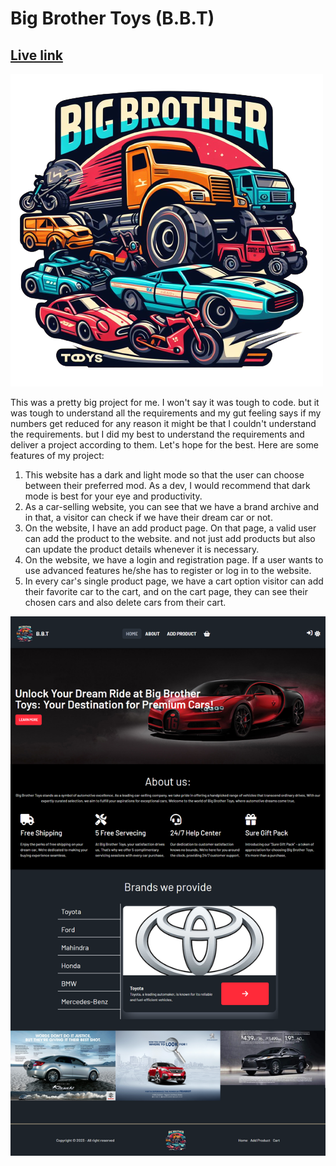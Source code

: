 # Big Brother Toys (B.B.T)

## [Live link](https://assignment-10-f2c36.web.app/)

![logo](./public/logo.png)

This was a pretty big project for me. I won't say it was tough to code. but it was tough to understand all the requirements and my gut feeling says if my numbers get reduced for any reason it might be that I couldn't understand the requirements. but I did my best to understand the requirements and deliver a project according to them. Let's hope for the best. Here are some features of my project:

1. This website has a dark and light mode so that the user can choose between their preferred mod. As a dev, I would recommend that dark mode is best for your eye and productivity.
2. As a car-selling website, you can see that we have a brand archive and in that, a visitor can check if we have their dream car or not.
3. On the website, I have an add product page. On that page, a valid user can add the product to the website. and not just add products but also can update the product details whenever it is necessary.
4. On the website, we have a login and registration page. If a user wants to use advanced features he/she has to register or log in to the website. 
5. In every car's single product page, we have a cart option visitor can add their favorite car to the cart, and on the cart page, they can see their chosen cars and also delete cars from their cart.

![layout](./public/layout.png)
